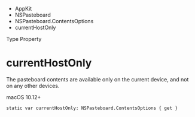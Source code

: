 

- AppKit
- NSPasteboard
- NSPasteboard.ContentsOptions
-  currentHostOnly 

Type Property

# currentHostOnly

The pasteboard contents are available only on the current device, and not on any other devices.

macOS 10.12+

``` source
static var currentHostOnly: NSPasteboard.ContentsOptions { get }
```

